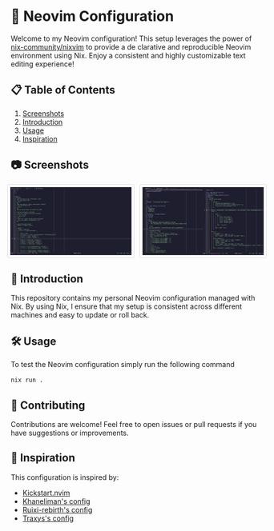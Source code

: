 # 🌟 Neovim Configuration

Welcome to my Neovim configuration! This setup leverages the power of [nix-community/nixvim](https://github.com/nix-community/nixvim) to provide a de
clarative and reproducible Neovim environment using Nix. Enjoy a consistent and highly customizable text editing experience!

## 📋 Table of Contents

1. [Screenshots](#-screenshots)
2. [Introduction](#-introduction)
3. [Usage](#-usage)
4. [Inspiration](#-inspiration)

## 📷 Screenshots

<div style="display: flex; gap: 10px; justify-content: center;">
  <img src="assets/screenshot1.png" alt="Screenshot 1" style="width: 48%; border: 1px solid #ddd; border-radius: 4px; padding: 5px;">
  <img src="assets/screenshot2.png" alt="Screenshot 2" style="width: 48%; border: 1px solid #ddd; border-radius: 4px; padding: 5px;">
</div>

## 🌟 Introduction

This repository contains my personal Neovim configuration managed with Nix. By using Nix, I ensure that my setup is consistent across different machines and easy to update or roll back.

## 🛠 Usage

To test the Neovim configuration simply run the following command

```sh
nix run .
```

## 🤝 Contributing

Contributions are welcome! Feel free to open issues or pull requests if you have suggestions or improvements.

## 🌙 Inspiration

This configuration is inspired by:

- [Kickstart.nvim](https://github.com/nvim-lua/kickstart.nvim)
- [Khaneliman's config](https://github.com/khaneliman/khanelinix/tree/main/modules/home/programs/terminal/editors/neovim)
- [Ruixi-rebirth's config](https://github.com/Ruixi-rebirth/nvim-flake)
- [Traxys's config](https://github.com/traxys/Nixfiles/tree/master/neovim)
